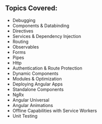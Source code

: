 ## Topics Covered: 
- Debugging
- Components & Databinding
- Directives
- Services & Dependency Injection
- Routing
- Observables
- Forms
- Pipes
- Http
- Authentication & Route Protection
- Dynamic Components
- Modules & Optimization
- Deploying Angular Apps
- Standalone Components
- NgRx
- Angular Universal
- Angular Animations
- Offline Capabilities with Service Workers
- Unit Testing
